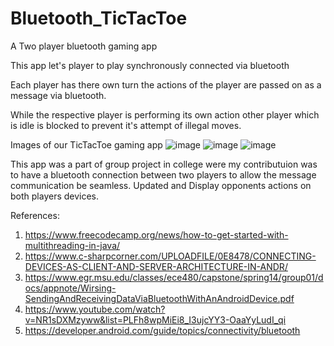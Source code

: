# Bluetooth_TicTacToe
A Two player bluetooth gaming app

This app let's player to play synchronously connected via bluetooth 

Each player has there own turn the actions of the player are passed on as a message via bluetooth.

While the respective player is performing its own action other player which is idle is blocked to prevent it's attempt of illegal moves.

Images of our TicTacToe gaming app
![image](https://github.com/Trushali29/Bluetooth_TicTacToe/assets/84562990/270d1d85-f02f-4e41-91ee-c1ea6c791186)
![image](https://github.com/Trushali29/Bluetooth_TicTacToe/assets/84562990/2d990d2c-5a96-452b-a46d-18e7c960d9ab)
![image](https://github.com/Trushali29/Bluetooth_TicTacToe/assets/84562990/cbfc9e99-48b8-4957-984b-957bafc24a6c)

This app was a part of group project in college were my contributuion was to have a bluetooth connection between two players to allow the message communication be seamless. Updated and Display opponents actions on both players devices.

References:
1. https://www.freecodecamp.org/news/how-to-get-started-with-multithreading-in-java/
2. https://www.c-sharpcorner.com/UPLOADFILE/0E8478/CONNECTING-DEVICES-AS-CLIENT-AND-SERVER-ARCHITECTURE-IN-ANDR/
3. https://www.egr.msu.edu/classes/ece480/capstone/spring14/group01/docs/appnote/Wirsing-SendingAndReceivingDataViaBluetoothWithAnAndroidDevice.pdf
4. https://www.youtube.com/watch?v=NR1sDXMzyww&list=PLFh8wpMiEi8_I3ujcYY3-OaaYyLudI_qi
5. https://developer.android.com/guide/topics/connectivity/bluetooth

